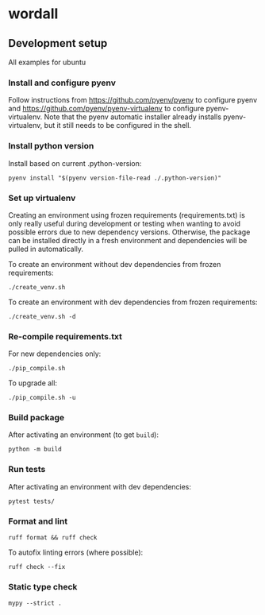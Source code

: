 # wordall

## Development setup
All examples for ubuntu

### Install and configure pyenv
Follow instructions from https://github.com/pyenv/pyenv to configure pyenv and
https://github.com/pyenv/pyenv-virtualenv to configure pyenv-virtualenv. Note that the
pyenv automatic installer already installs pyenv-virtualenv, but it still needs to be
configured in the shell.

### Install python version
Install based on current .python-version:
```
pyenv install "$(pyenv version-file-read ./.python-version)"
```

### Set up virtualenv
Creating an environment using frozen requirements (requirements.txt) is only really
useful during development or testing when wanting to avoid possible errors due to new
dependency versions. Otherwise, the package can be installed directly in a fresh
environment and dependencies will be pulled in automatically.

To create an environment without dev dependencies from frozen requirements:
```
./create_venv.sh
```
To create an environment with dev dependencies from frozen requirements:
```
./create_venv.sh -d
```

### Re-compile requirements.txt
For new dependencies only:
```
./pip_compile.sh
```
To upgrade all:
```
./pip_compile.sh -u
```

### Build package
After activating an environment (to get `build`):
```
python -m build
```

### Run tests
After activating an environment with dev dependencies:
```
pytest tests/
```

### Format and lint
```
ruff format && ruff check
```
To autofix linting errors (where possible):
```
ruff check --fix
```

### Static type check
```
mypy --strict .
```
